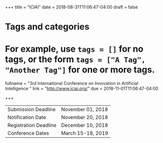 +++
title = "ICIAI"
date = 2018-08-31T11:06:47-04:00
draft = false

# Tags and categories
# For example, use `tags = []` for no tags, or the form `tags = ["A Tag", "Another Tag"]` for one or more tags.

fullname = "3rd International Conference on Innovation in Artificial Intelligence "
link = "http://www.iciai.org/"
due =  2018-11-01T11:06:47-04:00

+++

| | |
|---|---|
|Submission Deadline| 	November 01, 2018| 
|Notification Date|	November 20, 2018| 
|Registration Deadline|	December 10, 2018|
|Conference Dates|March 15-18, 2019|